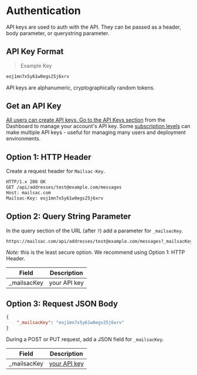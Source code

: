 # Authentication

API keys are used to auth with the API. They can be passed as a header, body
parameter, or querystring parameter.

## API Key Format

> Example Key

```bash
eoj1mn7x5y61w0egs25j6xrv
```

API keys are alphanumeric, cryptographically random tokens.

## Get an API Key

[All users can create API keys. Go to the API Keys section](/api-keys) from the
Dashboard to manage your account's API key. Some [subscription levels](/pricing) can make
multiple API keys - useful for managing many users and deployment environments.

## Option 1: HTTP Header

Create a request header for `Mailsac-Key`.

```bash
HTTP/1.x 200 OK
GET /api/addresses/test@example.com/messages
Host: mailsac.com
Mailsac-Key: eoj1mn7x5y61w0egs25j6xrv
```

## Option 2: Query String Parameter

In the query section of the URL (after `?`) add a parameter for `_mailsacKey`.

```bash
https://mailsac.com/api/addresses/test@example.com/messages?_mailsacKey=eoj1mn7x5y61w0egs25j6xrv
```

_Note:_ this is the least secure option. We recommend using Option 1: HTTP Header.


Field | Description
------|-------------
_mailsacKey | your API key


## Option 3: Request JSON Body

```json
{
    "_mailsacKey": "eoj1mn7x5y61w0egs25j6xrv"
}
```

During a POST or PUT request, add a JSON field for `_mailsacKey`.

Field | Description
------|-------------
_mailsacKey | [your API key](/api-keys)


